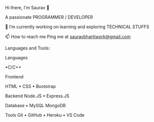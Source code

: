 Hi there, I'm Saurav 👋

A passionate PROGRAMMER / DEVELOPER

🔭 I’m currently working on learning and exploring TECHNICAL STUFFS

📫 How to reach me Ping me at sauravbhartiwork@gmail.com

Languages and Tools:



Languages

•C/C++ 

Frontend

HTML • CSS • Bootstrap

Backend
Node.JS • Express.JS

Database
• MySQL MongoDB

Tools
Git • GitHub • Heroku • VS Code
